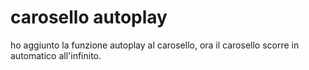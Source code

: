 # carosello autoplay

ho aggiunto la funzione autoplay al carosello, 
ora il carosello scorre  in automatico all'infinito.